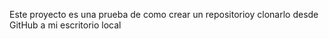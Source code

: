 Este proyecto es una prueba de como crear un repositorioy clonarlo desde GitHub a mi escritorio local
